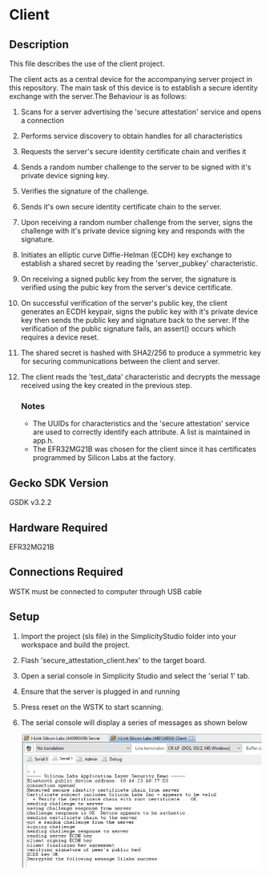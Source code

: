 # Client

## Description

This file describes the use of the client project.

The client acts as a central device for the accompanying server project in this repository. The main task of this device is to establish a secure identity exchange with the server.The Behaviour is as follows:

1. Scans for a server advertising the 'secure attestation' service and opens a connection

2. Performs service discovery to obtain handles for all characteristics

3. Requests the server's secure identity certificate chain and verifies it

4. Sends a random number challenge to the server to be signed with it's private device signing key.

5. Verifies the signature of the challenge.

6. Sends it's own secure identity certificate chain to the server.

7. Upon receiving a random number challenge from the server, signs the challenge with it's private device signing key and responds with the signature.

8. Initiates an elliptic curve Diffie-Helman (ECDH) key exchange to establish a shared secret by reading the 'server_pubkey' characteristic.

9. On receiving a signed public key from the server, the signature is verified using the pubic key from the server's  device certificate.

10. On successful verification of the server's public key, the client generates an ECDH keypair, signs the public key with it's private device key then sends the public key and signature back to the server. If the verification of the public signature fails, an assert() occurs which requires a device reset.

11. The shared secret is hashed with SHA2/256 to produce a symmetric key for securing communications between the client and server.

12. The client reads the 'test_data' characteristic and decrypts the message received using the key created in the previous step.

    ### Notes

    - The UUIDs for characteristics and the 'secure attestation' service are used to correctly identify each attribute. A list is maintained in app.h.
    - The EFR32MG21B was chosen for the client since it has certificates programmed by Silicon Labs at the factory.

## Gecko SDK Version

GSDK v3.2.2

## Hardware Required

EFR32MG21B

## Connections Required

WSTK must be connected to computer through USB cable

## Setup

1. Import the project (sls file) in the SimplicityStudio folder into your workspace and build the project.

2. Flash 'secure_attestation_client.hex' to the target board.

3. Open a serial console in Simplicity Studio and select the 'serial 1' tab.

4. Ensure that the server is plugged in and running

5. Press reset on the WSTK to start scanning.

6. The serial console will display a series of messages as shown below

   ![](images\client-console-output.PNG)